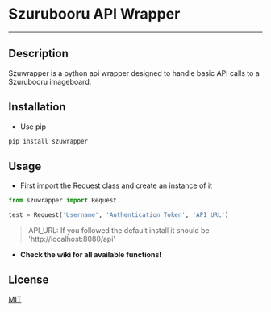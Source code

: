 # Szurubooru API Wrapper

----------

## Description

Szuwrapper is a python api wrapper designed to handle basic API calls to a Szurubooru imageboard.

## Installation
* Use pip
```bash
pip install szuwrapper
```

## Usage
* First import the Request class and create an instance of it 

```python
from szuwrapper import Request

test = Request('Username', 'Authentication_Token', 'API_URL')
```
>API_URL: If you followed the default install it should be 'http://localhost:8080/api'

* **Check the wiki for all available functions!**

## License
[MIT](https://choosealicense.com/licenses/mit/)